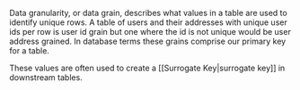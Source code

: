 Data granularity, or data grain, describes what values in a table are used to identify unique rows. A table of users and their addresses with unique user ids per row is user id grain but one where the id is not unique would be user address grained. In database terms these grains comprise our primary key for a table.

These values are often used to create a [[Surrogate Key|surrogate key]] in downstream tables.